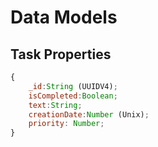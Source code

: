 # Data Models

## Task Properties 

```js 
{
    _id:String (UUIDV4);
    isCompleted:Boolean;
    text:String;
    creationDate:Number (Unix);
    priority: Number;
}
```








